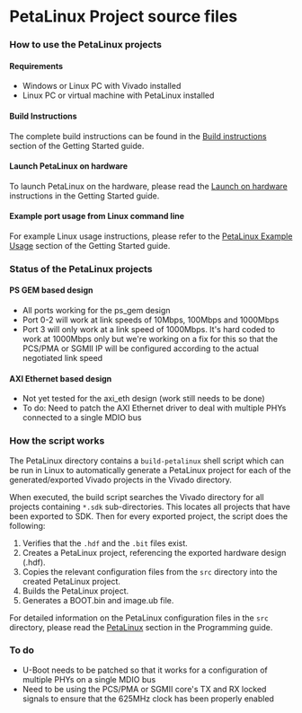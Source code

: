 PetaLinux Project source files
==============================

### How to use the PetaLinux projects

#### Requirements

* Windows or Linux PC with Vivado installed
* Linux PC or virtual machine with PetaLinux installed

#### Build Instructions

The complete build instructions can be found in the 
[Build instructions](https://docs.ethernet96.com/en/latest/getting_started.html#launch-on-hardware "Build instructions") 
section of the Getting Started guide.

#### Launch PetaLinux on hardware

To launch PetaLinux on the hardware, please read the 
[Launch on hardware](https://docs.ethernet96.com/en/latest/getting_started.html#launch-on-hardware "Launch on hardware") 
instructions in the Getting Started guide.

#### Example port usage from Linux command line

For example Linux usage instructions, please refer to the 
[PetaLinux Example Usage](https://docs.ethernet96.com/en/latest/getting_started.html#petalinux-example-usage "PetaLinux Example Usage") 
section of the Getting Started guide.

### Status of the PetaLinux projects

#### PS GEM based design

* All ports working for the ps_gem design
* Port 0-2 will work at link speeds of 10Mbps, 100Mbps and 1000Mbps
* Port 3 will only work at a link speed of 1000Mbps. It's hard coded to work at 1000Mbps only but we're working on a 
fix for this so that the PCS/PMA or SGMII IP will be configured according to the actual negotiated link speed

#### AXI Ethernet based design

* Not yet tested for the axi_eth design (work still needs to be done)
* To do: Need to patch the AXI Ethernet driver to deal with multiple PHYs connected to a single MDIO bus

### How the script works

The PetaLinux directory contains a `build-petalinux` shell script which can be run in Linux to automatically
generate a PetaLinux project for each of the generated/exported Vivado projects in the Vivado directory.

When executed, the build script searches the Vivado directory for all projects containing `*.sdk` sub-directories.
This locates all projects that have been exported to SDK. Then for every exported project, the script
does the following:

1. Verifies that the `.hdf` and the `.bit` files exist.
2. Creates a PetaLinux project, referencing the exported hardware design (.hdf).
3. Copies the relevant configuration files from the `src` directory into the created
PetaLinux project.
4. Builds the PetaLinux project.
5. Generates a BOOT.bin and image.ub file.

For detailed information on the PetaLinux configuration files in the `src` directory, please read the 
[PetaLinux](hhttps://docs.ethernet96.com/en/latest/programming_guide.html#petalinux "PetaLinux") 
section in the Programming guide.

### To do

* U-Boot needs to be patched so that it works for a configuration of multiple PHYs
  on a single MDIO bus
* Need to be using the PCS/PMA or SGMII core's TX and RX locked signals to ensure
  that the 625MHz clock has been properly enabled
  
